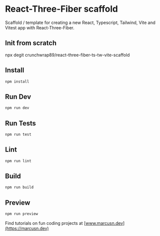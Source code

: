 # React-Three-Fiber scaffold

Scaffold / template for creating a new React, Typescript, Tailwind, Vite and Vitest app with React-Three-Fiber.

## Init from scratch

npx degit crunchwrap89/react-three-fiber-ts-tw-vite-scaffold

## Install

```bash
npm install
```

## Run Dev

```bash
npm run dev
```

## Run Tests

```bash
npm run test
```

## Lint

```bash
npm run lint
```

## Build

```bash
npm run build
```

## Preview

```bash
npm run preview
```

Find tutorials on fun coding projects at
[www.marcusn.dev](https://marcusn.dev)
